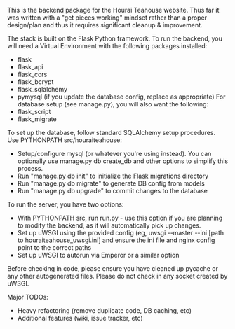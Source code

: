 This is the backend package for the Hourai Teahouse website.  Thus far it was written with a "get pieces working" mindset rather than a proper design/plan and thus it requires significant cleanup & improvement.

The stack is built on the Flask Python framework.  To run the backend, you will need a Virtual Environment with the following packages installed:
* flask
* flask_api
* flask_cors
* flask_bcrypt
* flask_sqlalchemy
* pymysql (if you update the database config, replace as appropriate)
For database setup (see manage.py), you will also want the following:
* flask_script
* flask_migrate

To set up the database, follow standard SQLAlchemy setup procedures.  Use PYTHONPATH src/houraiteahouse:
* Setup/configure mysql (or whatever you're using instead).  You can optionally use manage.py db create_db and other options to simplify this process.
* Run "manage.py db init" to initialize the Flask migrations directory
* Run "manage.py db migrate" to generate DB config from models
* Run "manage.py db upgrade" to commit changes to the database

To run the server, you have two options:
* With PYTHONPATH src, run run.py - use this option if you are planning to modify the backend, as it will automatically pick up changes.
* Set up uWSGI using the provided config (eg, uwsgi --master --ini [path to houraiteahouse_uwsgi.ini] and ensure the ini file and nginx config point to the correct paths
* Set up uWSGI to autorun via Emperor or a similar option

Before checking in code, please ensure you have cleaned up pycache or any other autogenerated files.  Please do not check in any socket created by uWSGI.

Major TODOs:
* Heavy refactoring (remove duplicate code, DB caching, etc)
* Additional features (wiki, issue tracker, etc)